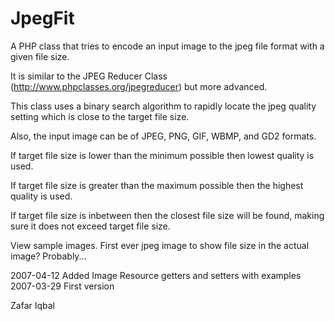 
JpegFit
=======

A PHP class that tries to encode an input image to the jpeg file format with a given file size.

It is similar to the JPEG Reducer Class (http://www.phpclasses.org/jpegreducer) but more advanced.

This class uses a binary search algorithm to rapidly locate the jpeg quality setting which is close to the target file size.

Also, the input image can be of JPEG, PNG, GIF, WBMP, and GD2 formats.

If target file size is lower than the minimum possible then lowest quality is used.

If target file size is greater than the maximum possible then the highest quality is used.

If target file size is inbetween then the closest file size will be found, making sure it does not exceed target file size.

View sample images.
First ever jpeg image to show file size in the actual image? Probably...

2007-04-12	Added Image Resource getters and setters with examples
2007-03-29	First version

Zafar Iqbal 
